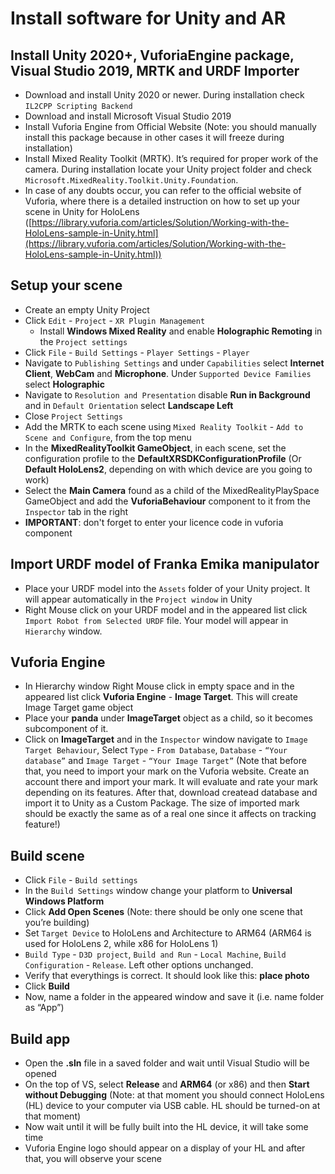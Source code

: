 # Install software for Unity and AR
## Install Unity 2020+, VuforiaEngine package, Visual Studio 2019, MRTK and URDF Importer
* Download and install Unity 2020 or newer. During installation check `IL2CPP Scripting Backend`
* Download and install Microsoft Visual Studio 2019
* Install Vuforia Engine from Official Website (Note: you should manually install this package because in other cases it will freeze during installation)
* Install Mixed Reality Toolkit (MRTK). It’s required for proper work of the camera. During installation locate your Unity project folder and check `Microsoft.MixedReality.Toolkit.Unity.Foundation`.
* In case of any doubts occur, you can refer to the official website of Vuforia, where there is a detailed instruction on how to set up your scene in Unity for HoloLens ([https://library.vuforia.com/articles/Solution/Working-with-the-HoloLens-sample-in-Unity.html](https://library.vuforia.com/articles/Solution/Working-with-the-HoloLens-sample-in-Unity.html))
## Setup your scene
* Create an empty Unity Project
* Click `Edit` - `Project` - `XR Plugin Management`
  - Install **Windows Mixed Reality** and enable **Holographic Remoting** in the `Project settings`
* Click `File` - `Build Settings` - `Player Settings` - `Player`
* Navigate to `Publishing Settings` and under `Capabilities` select **Internet Client**, **WebCam** and **Microphone**. Under `Supported Device Families` select **Holographic**
* Navigate to `Resolution and Presentation` disable **Run in Background** and in `Default Orientation` select **Landscape Left**
* Close `Project Settings`
* Add the MRTK to each scene using `Mixed Reality Toolkit` - `Add to Scene and Configure`, from the top menu
* In the **MixedRealityToolkit GameObject**, in each scene, set the configuration profile to the **DefaultXRSDKConfigurationProfile** (Or **Default HoloLens2**, depending on with which device are you going to work)
* Select the **Main Camera** found as a child of the MixedRealityPlaySpace GameObject and add the **VuforiaBehaviour** component to it from the `Inspector` tab in the right
* **IMPORTANT**: don't forget to enter your licence code in vuforia component
## Import URDF model of Franka Emika manipulator
* Place your URDF model into the `Assets` folder of your Unity project. It will appear automatically in the `Project window` in Unity
* Right Mouse click on your URDF model and in the appeared list click `Import Robot from Selected URDF` file. Your model will appear in `Hierarchy` window.
## Vuforia Engine
* In Hierarchy window Right Mouse click in empty space and in the appeared list click **Vuforia Engine** - **Image Target**. This will create Image Target game object
* Place your **panda** under **ImageTarget** object as a child, so it becomes subcomponent of it.
* Click on **ImageTarget** and in the `Inspector` window navigate to `Image Target Behaviour`, Select `Type` - `From Database`, `Database` - `“Your database”` and `Image Target` - `“Your Image Target”` (Note that before that, you need to import your mark on the Vuforia website. Create an account there and import your mark. It will evaluate and rate your mark depending on its features. After that, download createad database and import it to Unity as a Custom Package. The size of imported mark should be exactly the same as of a real one since it affects on tracking feature!)
## Build scene
* Click `File` - `Build settings`
* In the `Build Settings` window change your platform to **Universal Windows Platform**
* Click **Add Open Scenes** (Note: there should be only one scene that you’re building)
* Set `Target Device` to HoloLens and Architecture to ARM64 (ARM64 is used for HoloLens 2, while x86 for HoloLens 1)
* `Build Type` - `D3D project`, `Build and Run` - `Local Machine`, `Build Configuration` - `Release`. Left other options unchanged. 
* Verify that everythings is correct. It should look like this: **place photo**
* Click **Build**
* Now, name a folder in the appeared window and save it (i.e. name folder as “App”)
## Build app
* Open the **.sln** file in a saved folder and wait until Visual Studio will be opened
* On the top of VS, select **Release** and **ARM64** (or x86) and then **Start without Debugging** (Note: at that moment you should connect HoloLens (HL) device to your computer via USB cable. HL should be turned-on at that moment)
* Now wait until it will be fully built into the HL device, it will take some time
* Vuforia Engine logo should appear on a display of your HL and after that, you will observe your scene
